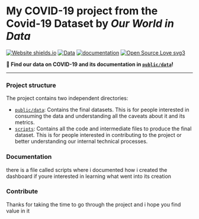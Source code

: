 # My COVID-19 project from the Covid-19 Dataset by _Our World in Data_ 
[![Website shields.io](https://img.shields.io/website-up-down-green-red/http/shields.io.svg)](https://ourworldindata.org/coronavirus)
[![Data](https://img.shields.io/badge/go_to-data-purple)](public/data/)
[![documentation](https://img.shields.io/badge/go_to-dev_docs-0055ff)](https://docs.owid.io/projects/covid)
[![Open Source Love svg3](https://badges.frapsoft.com/os/v3/open-source.svg?v=103)](https://github.com/ellerbrock/open-source-badges/)

**📢 Find our data on COVID-19 and its documentation in [`public/data`](public/data)!**

---

### Project structure
The project contains two independent directories:

- [`public/data`](public/data): Contains the final datasets. This is for people interested in consuming the data and
  understanding all the caveats about it and its metrics.
- [`scripts`](scripts): Contains all the code and intermediate files to produce the final dataset. This is for people interested in
  contributing to the project or better understanding our internal technical processes.

### Documentation
there is a file called scripts where i documented how i created the dashboard if youre interested in learning what went into its creation
### Contribute
Thanks for taking the time to go through the project and i hope you find value in it

